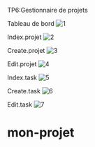 TP6:Gestionnaire de projets

Tableau de bord
![1](https://github.com/user-attachments/assets/2c4cc216-ab07-46d9-83a3-0c7c7b874811)

Index.projet
![2](https://github.com/user-attachments/assets/561a3be0-946d-43b5-afd8-5963d87e3def)

Create.projet
![3](https://github.com/user-attachments/assets/79243a44-f9ca-4469-adad-bfeedbbbda60)

Edit.projet
![4](https://github.com/user-attachments/assets/297cd6af-a268-49c8-8735-b55024b98813)

Index.task
![5](https://github.com/user-attachments/assets/d5c153c4-abbd-465a-b2a2-8248d5029bc8)

Create.task
![6](https://github.com/user-attachments/assets/57c4e90d-f513-4f7c-bd15-639efdb18c98)

Edit.task
![7](https://github.com/user-attachments/assets/f0950f52-6ef2-451f-b24f-23847dcb3b8b)
# mon-projet
